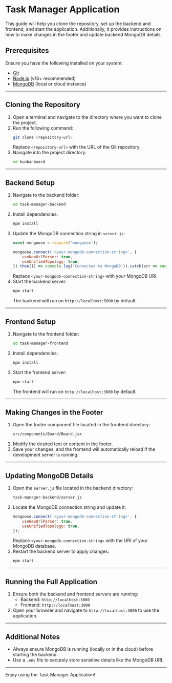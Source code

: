 # Task Manager Application

This guide will help you clone the repository, set up the backend and frontend, and start the application. Additionally, it provides instructions on how to make changes in the footer and update backend MongoDB details.

## Prerequisites
Ensure you have the following installed on your system:
- [Git](https://git-scm.com/)
- [Node.js](https://nodejs.org/) (v16+ recommended)
- [MongoDB](https://www.mongodb.com/try/download/community) (local or cloud instance)

---

## Cloning the Repository

1. Open a terminal and navigate to the directory where you want to clone the project.
2. Run the following command:
   ```bash
   git clone <repository-url>
   ```
   Replace `<repository-url>` with the URL of the Git repository.
3. Navigate into the project directory:
   ```bash
   cd kunbanboard
   ```

---

## Backend Setup

1. Navigate to the backend folder:
   ```bash
   cd task-manager-backend
   ```
2. Install dependencies:
   ```bash
   npm install
   ```
3. Update the MongoDB connection string in `server.js`:
   ```javascript
   const mongoose = require('mongoose');

   mongoose.connect('<your-mongodb-connection-string>', {
       useNewUrlParser: true,
       useUnifiedTopology: true,
   }).then(() => console.log('Connected to MongoDB')).catch(err => console.error('Error connecting to MongoDB', err));
   ```
   Replace `<your-mongodb-connection-string>` with your MongoDB URI.
4. Start the backend server:
   ```bash
   npm start
   ```
   The backend will run on `http://localhost:5000` by default.

---

## Frontend Setup

1. Navigate to the frontend folder:
   ```bash
   cd task-manager-frontend
   ```
2. Install dependencies:
   ```bash
   npm install
   ```
3. Start the frontend server:
   ```bash
   npm start
   ```
   The frontend will run on `http://localhost:3000` by default.

---

## Making Changes in the Footer

1. Open the footer component file located in the frontend directory:
   ```bash
   src/components/Board/Board.jsx
   ```
2. Modify the desired text or content in the footer.
3. Save your changes, and the frontend will automatically reload if the development server is running.

---

## Updating MongoDB Details

1. Open the `server.js` file located in the backend directory:
   ```bash
   task-manager-backend/server.js
   ```
2. Locate the MongoDB connection string and update it:
   ```javascript
   mongoose.connect('<your-mongodb-connection-string>', {
       useNewUrlParser: true,
       useUnifiedTopology: true,
   });
   ```
   Replace `<your-mongodb-connection-string>` with the URI of your MongoDB database.
3. Restart the backend server to apply changes:
   ```bash
   npm start
   ```

---

## Running the Full Application

1. Ensure both the backend and frontend servers are running:
   - Backend: `http://localhost:5000`
   - Frontend: `http://localhost:3000`
2. Open your browser and navigate to `http://localhost:3000` to use the application.

---

## Additional Notes
- Always ensure MongoDB is running (locally or in the cloud) before starting the backend.
- Use a `.env` file to securely store sensitive details like the MongoDB URI.

---

Enjoy using the Task Manager Application!
